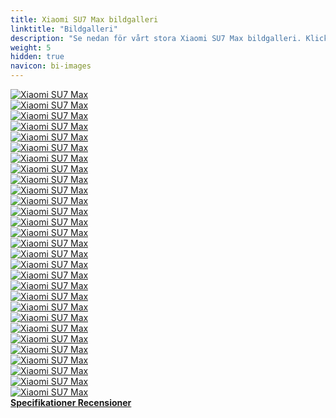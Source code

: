 ```yaml
---
title: Xiaomi SU7 Max bildgalleri
linktitle: "Bildgalleri"
description: "Se nedan för vårt stora Xiaomi SU7 Max bildgalleri. Klicka på bilderna för högupplösta versioner."
weight: 5
hidden: true
navicon: bi-images
---
```

<!-- markdownlint-disable MD033 -->
<div class="row" id ="my-gallery">
	<div class="pswp-grid-item col-6 col-md-4">
		<a href="https://media.evkx.net/multimedia/models/xiaomi/su7/su7_max/exterior_1.jpg"
data-pswp-src="https://media.evkx.net/multimedia/models/xiaomi/su7/su7_max/exterior_1.jpg"
data-pswp-width="2880"
data-pswp-height="2160" 
target="_blank">
			<img src="https://media.evkx.net/multimedia/models/xiaomi/su7/su7_max/exterior_1_xst.jpg" alt="Xiaomi SU7 Max" class="img-fluid " />
		</a>
	</div>
	<div class="pswp-grid-item col-6 col-md-4">
		<a href="https://media.evkx.net/multimedia/models/xiaomi/su7/su7_max/exterior_10.jpg"
data-pswp-src="https://media.evkx.net/multimedia/models/xiaomi/su7/su7_max/exterior_10.jpg"
data-pswp-width="3000"
data-pswp-height="1687" 
target="_blank">
			<img src="https://media.evkx.net/multimedia/models/xiaomi/su7/su7_max/exterior_10_xst.jpg" alt="Xiaomi SU7 Max" class="img-fluid " />
		</a>
	</div>
	<div class="pswp-grid-item col-6 col-md-4">
		<a href="https://media.evkx.net/multimedia/models/xiaomi/su7/su7_max/exterior_11.jpg"
data-pswp-src="https://media.evkx.net/multimedia/models/xiaomi/su7/su7_max/exterior_11.jpg"
data-pswp-width="1296"
data-pswp-height="1050" 
target="_blank">
			<img src="https://media.evkx.net/multimedia/models/xiaomi/su7/su7_max/exterior_11_xst.jpg" alt="Xiaomi SU7 Max" class="img-fluid " />
		</a>
	</div>
	<div class="pswp-grid-item col-6 col-md-4">
		<a href="https://media.evkx.net/multimedia/models/xiaomi/su7/su7_max/exterior_12.jpg"
data-pswp-src="https://media.evkx.net/multimedia/models/xiaomi/su7/su7_max/exterior_12.jpg"
data-pswp-width="2880"
data-pswp-height="2160" 
target="_blank">
			<img src="https://media.evkx.net/multimedia/models/xiaomi/su7/su7_max/exterior_12_xst.jpg" alt="Xiaomi SU7 Max" class="img-fluid " />
		</a>
	</div>
	<div class="pswp-grid-item col-6 col-md-4">
		<a href="https://media.evkx.net/multimedia/models/xiaomi/su7/su7_max/exterior_13.jpg"
data-pswp-src="https://media.evkx.net/multimedia/models/xiaomi/su7/su7_max/exterior_13.jpg"
data-pswp-width="2560"
data-pswp-height="1500" 
target="_blank">
			<img src="https://media.evkx.net/multimedia/models/xiaomi/su7/su7_max/exterior_13_xst.jpg" alt="Xiaomi SU7 Max" class="img-fluid " />
		</a>
	</div>
	<div class="pswp-grid-item col-6 col-md-4">
		<a href="https://media.evkx.net/multimedia/models/xiaomi/su7/su7_max/exterior_14.jpg"
data-pswp-src="https://media.evkx.net/multimedia/models/xiaomi/su7/su7_max/exterior_14.jpg"
data-pswp-width="2560"
data-pswp-height="1390" 
target="_blank">
			<img src="https://media.evkx.net/multimedia/models/xiaomi/su7/su7_max/exterior_14_xst.jpg" alt="Xiaomi SU7 Max" class="img-fluid " />
		</a>
	</div>
	<div class="pswp-grid-item col-6 col-md-4">
		<a href="https://media.evkx.net/multimedia/models/xiaomi/su7/su7_max/exterior_15.jpg"
data-pswp-src="https://media.evkx.net/multimedia/models/xiaomi/su7/su7_max/exterior_15.jpg"
data-pswp-width="2880"
data-pswp-height="2171" 
target="_blank">
			<img src="https://media.evkx.net/multimedia/models/xiaomi/su7/su7_max/exterior_15_xst.jpg" alt="Xiaomi SU7 Max" class="img-fluid " />
		</a>
	</div>
	<div class="pswp-grid-item col-6 col-md-4">
		<a href="https://media.evkx.net/multimedia/models/xiaomi/su7/su7_max/exterior_2.jpg"
data-pswp-src="https://media.evkx.net/multimedia/models/xiaomi/su7/su7_max/exterior_2.jpg"
data-pswp-width="2880"
data-pswp-height="2160" 
target="_blank">
			<img src="https://media.evkx.net/multimedia/models/xiaomi/su7/su7_max/exterior_2_xst.jpg" alt="Xiaomi SU7 Max" class="img-fluid " />
		</a>
	</div>
	<div class="pswp-grid-item col-6 col-md-4">
		<a href="https://media.evkx.net/multimedia/models/xiaomi/su7/su7_max/exterior_3.jpg"
data-pswp-src="https://media.evkx.net/multimedia/models/xiaomi/su7/su7_max/exterior_3.jpg"
data-pswp-width="2880"
data-pswp-height="2160" 
target="_blank">
			<img src="https://media.evkx.net/multimedia/models/xiaomi/su7/su7_max/exterior_3_xst.jpg" alt="Xiaomi SU7 Max" class="img-fluid " />
		</a>
	</div>
	<div class="pswp-grid-item col-6 col-md-4">
		<a href="https://media.evkx.net/multimedia/models/xiaomi/su7/su7_max/exterior_4.jpg"
data-pswp-src="https://media.evkx.net/multimedia/models/xiaomi/su7/su7_max/exterior_4.jpg"
data-pswp-width="2880"
data-pswp-height="2160" 
target="_blank">
			<img src="https://media.evkx.net/multimedia/models/xiaomi/su7/su7_max/exterior_4_xst.jpg" alt="Xiaomi SU7 Max" class="img-fluid " />
		</a>
	</div>
	<div class="pswp-grid-item col-6 col-md-4">
		<a href="https://media.evkx.net/multimedia/models/xiaomi/su7/su7_max/exterior_5.jpg"
data-pswp-src="https://media.evkx.net/multimedia/models/xiaomi/su7/su7_max/exterior_5.jpg"
data-pswp-width="2880"
data-pswp-height="2160" 
target="_blank">
			<img src="https://media.evkx.net/multimedia/models/xiaomi/su7/su7_max/exterior_5_xst.jpg" alt="Xiaomi SU7 Max" class="img-fluid " />
		</a>
	</div>
	<div class="pswp-grid-item col-6 col-md-4">
		<a href="https://media.evkx.net/multimedia/models/xiaomi/su7/su7_max/exterior_6.jpg"
data-pswp-src="https://media.evkx.net/multimedia/models/xiaomi/su7/su7_max/exterior_6.jpg"
data-pswp-width="2880"
data-pswp-height="2160" 
target="_blank">
			<img src="https://media.evkx.net/multimedia/models/xiaomi/su7/su7_max/exterior_6_xst.jpg" alt="Xiaomi SU7 Max" class="img-fluid " />
		</a>
	</div>
	<div class="pswp-grid-item col-6 col-md-4">
		<a href="https://media.evkx.net/multimedia/models/xiaomi/su7/su7_max/exterior_7.png"
data-pswp-src="https://media.evkx.net/multimedia/models/xiaomi/su7/su7_max/exterior_7.png"
data-pswp-width="3000"
data-pswp-height="1687" 
target="_blank">
			<img src="https://media.evkx.net/multimedia/models/xiaomi/su7/su7_max/exterior_7_xst.png" alt="Xiaomi SU7 Max" class="img-fluid " />
		</a>
	</div>
	<div class="pswp-grid-item col-6 col-md-4">
		<a href="https://media.evkx.net/multimedia/models/xiaomi/su7/su7_max/exterior_8.png"
data-pswp-src="https://media.evkx.net/multimedia/models/xiaomi/su7/su7_max/exterior_8.png"
data-pswp-width="3000"
data-pswp-height="1687" 
target="_blank">
			<img src="https://media.evkx.net/multimedia/models/xiaomi/su7/su7_max/exterior_8_xst.png" alt="Xiaomi SU7 Max" class="img-fluid " />
		</a>
	</div>
	<div class="pswp-grid-item col-6 col-md-4">
		<a href="https://media.evkx.net/multimedia/models/xiaomi/su7/su7_max/exterior_9.png"
data-pswp-src="https://media.evkx.net/multimedia/models/xiaomi/su7/su7_max/exterior_9.png"
data-pswp-width="3000"
data-pswp-height="1687" 
target="_blank">
			<img src="https://media.evkx.net/multimedia/models/xiaomi/su7/su7_max/exterior_9_xst.png" alt="Xiaomi SU7 Max" class="img-fluid " />
		</a>
	</div>
	<div class="pswp-grid-item col-6 col-md-4">
		<a href="https://media.evkx.net/multimedia/models/xiaomi/su7/su7_max/frontseats_1.jpg"
data-pswp-src="https://media.evkx.net/multimedia/models/xiaomi/su7/su7_max/frontseats_1.jpg"
data-pswp-width="1760"
data-pswp-height="1000" 
target="_blank">
			<img src="https://media.evkx.net/multimedia/models/xiaomi/su7/su7_max/frontseats_1_xst.jpg" alt="Xiaomi SU7 Max" class="img-fluid " />
		</a>
	</div>
	<div class="pswp-grid-item col-6 col-md-4">
		<a href="https://media.evkx.net/multimedia/models/xiaomi/su7/su7_max/frontseats_2.jpg"
data-pswp-src="https://media.evkx.net/multimedia/models/xiaomi/su7/su7_max/frontseats_2.jpg"
data-pswp-width="1760"
data-pswp-height="1000" 
target="_blank">
			<img src="https://media.evkx.net/multimedia/models/xiaomi/su7/su7_max/frontseats_2_xst.jpg" alt="Xiaomi SU7 Max" class="img-fluid " />
		</a>
	</div>
	<div class="pswp-grid-item col-6 col-md-4">
		<a href="https://media.evkx.net/multimedia/models/xiaomi/su7/su7_max/frontseats_3.jpg"
data-pswp-src="https://media.evkx.net/multimedia/models/xiaomi/su7/su7_max/frontseats_3.jpg"
data-pswp-width="1760"
data-pswp-height="1000" 
target="_blank">
			<img src="https://media.evkx.net/multimedia/models/xiaomi/su7/su7_max/frontseats_3_xst.jpg" alt="Xiaomi SU7 Max" class="img-fluid " />
		</a>
	</div>
	<div class="pswp-grid-item col-6 col-md-4">
		<a href="https://media.evkx.net/multimedia/models/xiaomi/su7/su7_max/frontseats_4.jpg"
data-pswp-src="https://media.evkx.net/multimedia/models/xiaomi/su7/su7_max/frontseats_4.jpg"
data-pswp-width="1760"
data-pswp-height="1000" 
target="_blank">
			<img src="https://media.evkx.net/multimedia/models/xiaomi/su7/su7_max/frontseats_4_xst.jpg" alt="Xiaomi SU7 Max" class="img-fluid " />
		</a>
	</div>
	<div class="pswp-grid-item col-6 col-md-4">
		<a href="https://media.evkx.net/multimedia/models/xiaomi/su7/su7_max/headlights_1.jpg"
data-pswp-src="https://media.evkx.net/multimedia/models/xiaomi/su7/su7_max/headlights_1.jpg"
data-pswp-width="2880"
data-pswp-height="2160" 
target="_blank">
			<img src="https://media.evkx.net/multimedia/models/xiaomi/su7/su7_max/headlights_1_xst.jpg" alt="Xiaomi SU7 Max" class="img-fluid " />
		</a>
	</div>
	<div class="pswp-grid-item col-6 col-md-4">
		<a href="https://media.evkx.net/multimedia/models/xiaomi/su7/su7_max/hud_1.jpg"
data-pswp-src="https://media.evkx.net/multimedia/models/xiaomi/su7/su7_max/hud_1.jpg"
data-pswp-width="1760"
data-pswp-height="853" 
target="_blank">
			<img src="https://media.evkx.net/multimedia/models/xiaomi/su7/su7_max/hud_1_xst.jpg" alt="Xiaomi SU7 Max" class="img-fluid " />
		</a>
	</div>
	<div class="pswp-grid-item col-6 col-md-4">
		<a href="https://media.evkx.net/multimedia/models/xiaomi/su7/su7_max/interior_1.jpg"
data-pswp-src="https://media.evkx.net/multimedia/models/xiaomi/su7/su7_max/interior_1.jpg"
data-pswp-width="2560"
data-pswp-height="1498" 
target="_blank">
			<img src="https://media.evkx.net/multimedia/models/xiaomi/su7/su7_max/interior_1_xst.jpg" alt="Xiaomi SU7 Max" class="img-fluid " />
		</a>
	</div>
	<div class="pswp-grid-item col-6 col-md-4">
		<a href="https://media.evkx.net/multimedia/models/xiaomi/su7/su7_max/interior_2.jpg"
data-pswp-src="https://media.evkx.net/multimedia/models/xiaomi/su7/su7_max/interior_2.jpg"
data-pswp-width="1920"
data-pswp-height="908" 
target="_blank">
			<img src="https://media.evkx.net/multimedia/models/xiaomi/su7/su7_max/interior_2_xst.jpg" alt="Xiaomi SU7 Max" class="img-fluid " />
		</a>
	</div>
	<div class="pswp-grid-item col-6 col-md-4">
		<a href="https://media.evkx.net/multimedia/models/xiaomi/su7/su7_max/main_1.jpg"
data-pswp-src="https://media.evkx.net/multimedia/models/xiaomi/su7/su7_max/main_1.jpg"
data-pswp-width="3000"
data-pswp-height="1500" 
target="_blank">
			<img src="https://media.evkx.net/multimedia/models/xiaomi/su7/su7_max/main_1_xst.jpg" alt="Xiaomi SU7 Max" class="img-fluid " />
		</a>
	</div>
	<div class="pswp-grid-item col-6 col-md-4">
		<a href="https://media.evkx.net/multimedia/models/xiaomi/su7/su7_max/rearlights_1.jpg"
data-pswp-src="https://media.evkx.net/multimedia/models/xiaomi/su7/su7_max/rearlights_1.jpg"
data-pswp-width="2880"
data-pswp-height="2160" 
target="_blank">
			<img src="https://media.evkx.net/multimedia/models/xiaomi/su7/su7_max/rearlights_1_xst.jpg" alt="Xiaomi SU7 Max" class="img-fluid " />
		</a>
	</div>
	<div class="pswp-grid-item col-6 col-md-4">
		<a href="https://media.evkx.net/multimedia/models/xiaomi/su7/su7_max/screens_1.jpg"
data-pswp-src="https://media.evkx.net/multimedia/models/xiaomi/su7/su7_max/screens_1.jpg"
data-pswp-width="2560"
data-pswp-height="1440" 
target="_blank">
			<img src="https://media.evkx.net/multimedia/models/xiaomi/su7/su7_max/screens_1_xst.jpg" alt="Xiaomi SU7 Max" class="img-fluid " />
		</a>
	</div>
	<div class="pswp-grid-item col-6 col-md-4">
		<a href="https://media.evkx.net/multimedia/models/xiaomi/su7/su7_max/screens_2.jpg"
data-pswp-src="https://media.evkx.net/multimedia/models/xiaomi/su7/su7_max/screens_2.jpg"
data-pswp-width="1760"
data-pswp-height="853" 
target="_blank">
			<img src="https://media.evkx.net/multimedia/models/xiaomi/su7/su7_max/screens_2_xst.jpg" alt="Xiaomi SU7 Max" class="img-fluid " />
		</a>
	</div>
	<div class="pswp-grid-item col-6 col-md-4">
		<a href="https://media.evkx.net/multimedia/models/xiaomi/su7/su7_max/secondrowseats_1.jpg"
data-pswp-src="https://media.evkx.net/multimedia/models/xiaomi/su7/su7_max/secondrowseats_1.jpg"
data-pswp-width="1760"
data-pswp-height="1080" 
target="_blank">
			<img src="https://media.evkx.net/multimedia/models/xiaomi/su7/su7_max/secondrowseats_1_xst.jpg" alt="Xiaomi SU7 Max" class="img-fluid " />
		</a>
	</div>
	<div class="pswp-grid-item col-6 col-md-4">
		<a href="https://media.evkx.net/multimedia/models/xiaomi/su7/su7_max/speakers_1.jpg"
data-pswp-src="https://media.evkx.net/multimedia/models/xiaomi/su7/su7_max/speakers_1.jpg"
data-pswp-width="1760"
data-pswp-height="853" 
target="_blank">
			<img src="https://media.evkx.net/multimedia/models/xiaomi/su7/su7_max/speakers_1_xst.jpg" alt="Xiaomi SU7 Max" class="img-fluid " />
		</a>
	</div>
</div>
<script type="module">
  import PhotoSwipeLightbox from '/js/photoswipe-lightbox.esm.js';
    const lightbox = new PhotoSwipeLightbox({
       gallery: '#my-gallery',
        children: 'a',
        pswpModule: () => import('/js/photoswipe.esm.js')
    });
lightbox.init();
</script>
<div class="mt-3 mb-3">
<a href="../specifications/" class="text-decoration-none text-black">
<strong><i class="bi-arrow-left"></i> Specifikationer </strong>
</a>
<a href="../reviews/" class="text-decoration-none text-black float-end">
<strong>Recensioner <i class="bi-arrow-right"></i></strong>
</a>
</div>
